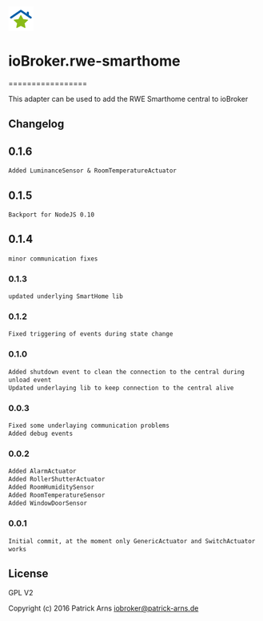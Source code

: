 ![Logo](admin/rwe-smarthome.png)
# ioBroker.rwe-smarthome
=================

This adapter can be used to add the RWE Smarthome central to ioBroker

## Changelog

## 0.1.6
    Added LuminanceSensor & RoomTemperatureActuator

## 0.1.5
    Backport for NodeJS 0.10

## 0.1.4
    minor communication fixes

### 0.1.3
    updated underlying SmartHome lib
    
### 0.1.2
    Fixed triggering of events during state change
    
### 0.1.0
    Added shutdown event to clean the connection to the central during unload event
    Updated underlaying lib to keep connection to the central alive
    
### 0.0.3
    Fixed some underlaying communication problems
    Added debug events
    
### 0.0.2
    Added AlarmActuator
    Added RollerShutterActuator
    Added RoomHumiditySensor
    Added RoomTemperatureSensor
    Added WindowDoorSensor

### 0.0.1
    Initial commit, at the moment only GenericActuator and SwitchActuator works
        
## License
GPL V2

Copyright (c) 2016 Patrick Arns <iobroker@patrick-arns.de>